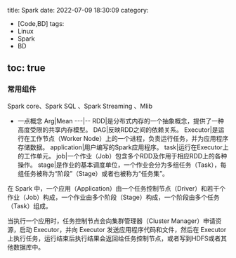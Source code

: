 title: Spark
date: 2022-07-09 18:30:09
category:
- [Code,BD]
tags:
- Linux
- Spark
- BD
  
toc: true
---

### 常用组件
Spark core、Spark SQL 、Spark Streaming 、Mlib

<!--more-->

- 一点概念
  Arg|Mean
  ---|--
  RDD|是分布式内存的一个抽象概念，提供了一种高度受限的共享内存模型。
  DAG|反映RDD之间的依赖关系。
  Executor|是运行在工作节点（Worker Node）上的一个进程，负责运行任务，并为应用程序存储数据。
  application|用户编写的Spark应用程序。
  task|运行在Executor上的工作单元。
  job|一个作业（Job）包含多个RDD及作用于相应RDD上的各种操作。
  stage|是作业的基本调度单位，一个作业会分为多组任务（Task），每组任务被称为“阶段”（Stage）或者也被称为“任务集”。

在 Spark 中，一个应用（Application）由一个任务控制节点（Driver）和若干个作业（Job）构成，一个作业由多个阶段（Stage）构成，一个阶段由多个任务（Task）组成。

当执行一个应用时，任务控制节点会向集群管理器（Cluster Manager）申请资源，启动 Executor，并向 Executor 发送应用程序代码和文件，然后在 Executor上执行任务，运行结束后执行结果会返回给任务控制节点，或者写到HDFS或者其他数据库中。



